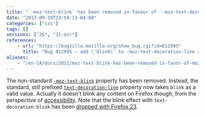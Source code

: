 ```yaml
---
title: "`-moz-text-blink` has been removed in favour of `-moz-text-decoration-line:blink`"
date: "2013-09-19T23:58:13-04:00"
categories: ["css"]
tags: []
versions: ["26", "31-esr"]
references:
    - url: "https://bugzilla.mozilla.org/show_bug.cgi?id=812995"
      title: "Bug 812995 – add \'blink\' to -moz-text-decoration-line and drop -moz-text-blink"
aliases:
    - "/en-CA/docs/2013/moz-text-blink-has-been-removed-in-favor-of-moz-text-decoration-line-blink/"
---
```

The non-standard [`-moz-text-blink`](https://developer.mozilla.org/docs/Web/CSS/-moz-text-blink) property has been removed. Instead, the standard, still prefixed [`text-decoration-line`](https://developer.mozilla.org/docs/Web/CSS/text-decoration-line) property now takes `blink` as a valid value. Actually it doesn't blink any content on Firefox though, from the perspective of [accessibility](https://developer.mozilla.org/docs/Accessibility). Note that the blink effect with `text-decoration:blink` has been [dropped with Firefox 23](https://www.fxsitecompat.dev/en-CA/docs/2013/blink-effect-with-text-decoration-blink-has-been-dropped/).
